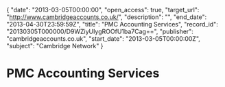 {
  "date": "2013-03-05T00:00:00", 
  "open_access": true, 
  "target_url": "http://www.cambridgeaccounts.co.uk/", 
  "description": "", 
  "end_date": "2013-04-30T23:59:59Z", 
  "title": "PMC Accounting Services", 
  "record_id": "20130305T000000/D9WZiyUIygROOfU1ba7Cag==", 
  "publisher": "cambridgeaccounts.co.uk", 
  "start_date": "2013-03-05T00:00:00Z", 
  "subject": "Cambridge Network"
}

# PMC Accounting Services

